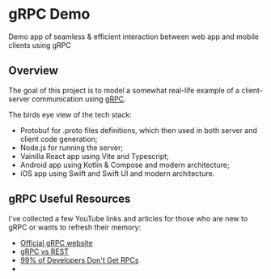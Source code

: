 # gRPC Demo
Demo app of seamless &amp; efficient interaction between web app and mobile clients using gRPC

## Overview
The goal of this project is to model a somewhat real-life example of a client-server communication using [gRPC](https://grpc.io/).

The birds eye view of the tech stack:

- Protobuf for .proto files definitions, which then used in both server and client code generation;
- Node.js for running the server;
- Vainilla React app using Vite and Typescript;
- Android app using Kotlin & Compose and modern architecture;
- iOS app using Swift and Swift UI and modern architecture.


## gRPC Useful Resources
I've collected a few YouTube links and articles for those who are new to gRPC or wants to refresh their memory:

- [Official gRPC website](https://grpc.io/)
- [gRPC vs REST](https://www.ibm.com/think/topics/grpc-vs-rest)
- [99% of Developers Don't Get RPCs](https://www.youtube.com/watch?v=K4_cgtAe4HM&ab_channel=TheCodingGopher)
- []()
